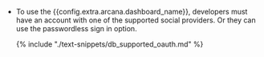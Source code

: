 * To use the {{config.extra.arcana.dashboard_name}}, developers must have an account with one of the supported social providers. Or they can use the passwordless sign in option.

    {% include "./text-snippets/db_supported_oauth.md" %}